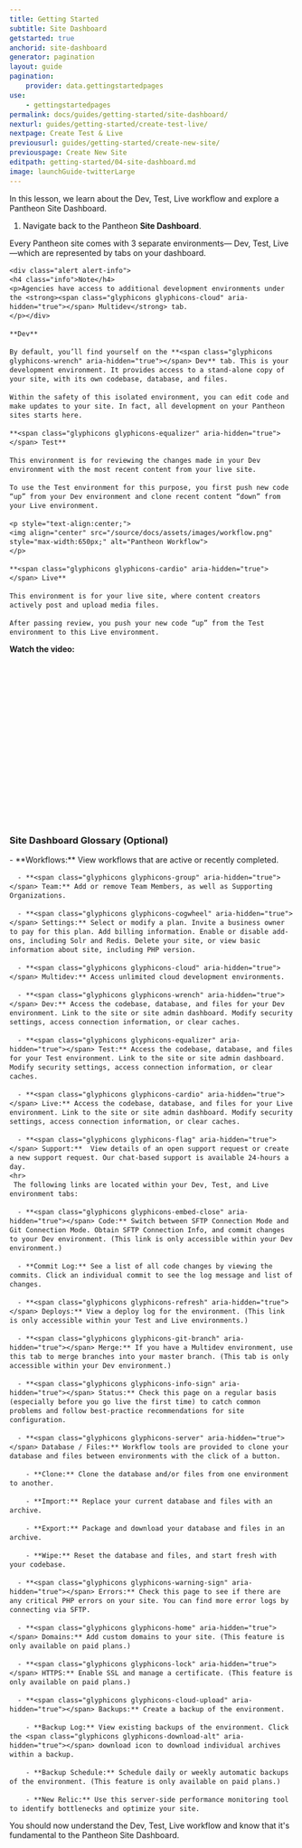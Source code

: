 ```yaml
---
title: Getting Started
subtitle: Site Dashboard
getstarted: true
anchorid: site-dashboard
generator: pagination
layout: guide
pagination:
    provider: data.gettingstartedpages
use:
    - gettingstartedpages
permalink: docs/guides/getting-started/site-dashboard/
nexturl: guides/getting-started/create-test-live/
nextpage: Create Test & Live
previousurl: guides/getting-started/create-new-site/
previouspage: Create New Site
editpath: getting-started/04-site-dashboard.md
image: launchGuide-twitterLarge
---
```


In this lesson, we learn about the Dev, Test, Live workflow and explore a Pantheon Site Dashboard. 

1. Navigate back to the Pantheon **Site Dashboard**.

  Every Pantheon site comes with 3 separate environments— Dev, Test, Live—which are represented by tabs on your dashboard.

    <div class="alert alert-info">
    <h4 class="info">Note</h4>
    <p>Agencies have access to additional development environments under the <strong><span class="glyphicons glyphicons-cloud" aria-hidden="true"></span> Multidev</strong> tab.
    </p></div>

    **Dev**
    
    By default, you’ll find yourself on the **<span class="glyphicons glyphicons-wrench" aria-hidden="true"></span> Dev** tab. This is your development environment. It provides access to a stand-alone copy of your site, with its own codebase, database, and files.

    Within the safety of this isolated environment, you can edit code and make updates to your site. In fact, all development on your Pantheon sites starts here.

    **<span class="glyphicons glyphicons-equalizer" aria-hidden="true"></span> Test**
    
    This environment is for reviewing the changes made in your Dev environment with the most recent content from your live site.

    To use the Test environment for this purpose, you first push new code “up” from your Dev environment and clone recent content “down” from your Live environment.

    <p style="text-align:center;">
    <img align="center" src="/source/docs/assets/images/workflow.png" style="max-width:650px;" alt="Pantheon Workflow">
    </p>

    **<span class="glyphicons glyphicons-cardio" aria-hidden="true"></span> Live**
    
    This environment is for your live site, where content creators actively post and upload media files.

    After passing review, you push your new code “up” from the Test environment to this Live environment.

**Watch the video:**
<div class="panel panel-drop panel-guide">
<script src="//fast.wistia.com/embed/medias/pb8s59wuij.jsonp" async></script><script src="//fast.wistia.com/assets/external/E-v1.js" async></script><div class="wistia_responsive_padding" style="padding:56.25% 0 0 0;position:relative;"><div class="wistia_responsive_wrapper" style="height:100%;left:0;position:absolute;top:0;width:100%;"><div class="wistia_embed wistia_async_pb8s59wuij videoFoam=true" style="height:100%;width:100%">&nbsp;</div></div></div>
</div>

  
<div class="panel panel-drop panel-guide" id="accordion">
  <div class="panel-heading panel-drop-heading">
    <a class="accordion-toggle panel-drop-title collapsed" data-toggle="collapse" data-parent="#accordion" data-proofer-ignore data-target="#site-dashboard-tour"><h3 class="panel-title panel-drop-title" style="cursor:pointer;"><span style="line-height:.9" class="glyphicons glyphicons-lightbulb"></span> Site Dashboard Glossary (Optional)</h3></a>
  </div>
<div id="site-dashboard-tour" class="collapse">
<div class="panel-inner" markdown="1">
 <div markdown="1">- **Workflows:** View workflows that are active or recently completed.

      - **<span class="glyphicons glyphicons-group" aria-hidden="true"></span> Team:** Add or remove Team Members, as well as Supporting Organizations.

      - **<span class="glyphicons glyphicons-cogwheel" aria-hidden="true"></span> Settings:** Select or modify a plan. Invite a business owner to pay for this plan. Add billing information. Enable or disable add-ons, including Solr and Redis. Delete your site, or view basic information about site, including PHP version.

      - **<span class="glyphicons glyphicons-cloud" aria-hidden="true"></span> Multidev:** Access unlimited cloud development environments.

      - **<span class="glyphicons glyphicons-wrench" aria-hidden="true"></span> Dev:** Access the codebase, database, and files for your Dev environment. Link to the site or site admin dashboard. Modify security settings, access connection information, or clear caches.

      - **<span class="glyphicons glyphicons-equalizer" aria-hidden="true"></span> Test:** Access the codebase, database, and files for your Test environment. Link to the site or site admin dashboard. Modify security settings, access connection information, or clear caches.

      - **<span class="glyphicons glyphicons-cardio" aria-hidden="true"></span> Live:** Access the codebase, database, and files for your Live environment. Link to the site or site admin dashboard. Modify security settings, access connection information, or clear caches.

      - **<span class="glyphicons glyphicons-flag" aria-hidden="true"></span> Support:**  View details of an open support request or create a new support request. Our chat-based support is available 24-hours a day.
    <hr>
     The following links are located within your Dev, Test, and Live environment tabs:

      - **<span class="glyphicons glyphicons-embed-close" aria-hidden="true"></span> Code:** Switch between SFTP Connection Mode and Git Connection Mode. Obtain SFTP Connection Info, and commit changes to your Dev environment. (This link is only accessible within your Dev environment.)

      - **Commit Log:** See a list of all code changes by viewing the commits. Click an individual commit to see the log message and list of changes.

      - **<span class="glyphicons glyphicons-refresh" aria-hidden="true"></span> Deploys:** View a deploy log for the environment. (This link is only accessible within your Test and Live environments.)

      - **<span class="glyphicons glyphicons-git-branch" aria-hidden="true"></span> Merge:** If you have a Multidev environment, use this tab to merge branches into your master branch. (This tab is only accessible within your Dev environment.)

      - **<span class="glyphicons glyphicons-info-sign" aria-hidden="true"></span> Status:** Check this page on a regular basis (especially before you go live the first time) to catch common problems and follow best-practice recommendations for site configuration.

      - **<span class="glyphicons glyphicons-server" aria-hidden="true"></span> Database / Files:** Workflow tools are provided to clone your database and files between environments with the click of a button.

        - **Clone:** Clone the database and/or files from one environment to another.

        - **Import:** Replace your current database and files with an archive.

        - **Export:** Package and download your database and files in an archive.

        - **Wipe:** Reset the database and files, and start fresh with your codebase.

      - **<span class="glyphicons glyphicons-warning-sign" aria-hidden="true"></span> Errors:** Check this page to see if there are any critical PHP errors on your site. You can find more error logs by connecting via SFTP.

      - **<span class="glyphicons glyphicons-home" aria-hidden="true"></span> Domains:** Add custom domains to your site. (This feature is only available on paid plans.)

      - **<span class="glyphicons glyphicons-lock" aria-hidden="true"></span> HTTPS:** Enable SSL and manage a certificate. (This feature is only available on paid plans.)

      - **<span class="glyphicons glyphicons-cloud-upload" aria-hidden="true"></span> Backups:** Create a backup of the environment.

        - **Backup Log:** View existing backups of the environment. Click the <span class="glyphicons glyphicons-download-alt" aria-hidden="true"></span> download icon to download individual archives within a backup.

        - **Backup Schedule:** Schedule daily or weekly automatic backups of the environment. (This feature is only available on paid plans.)
        
        - **New Relic:** Use this server-side performance monitoring tool to identify bottlenecks and optimize your site.
</div>
</div>
</div>

You should now understand the Dev, Test, Live workflow and know that it's fundamental to the Pantheon Site Dashboard.
